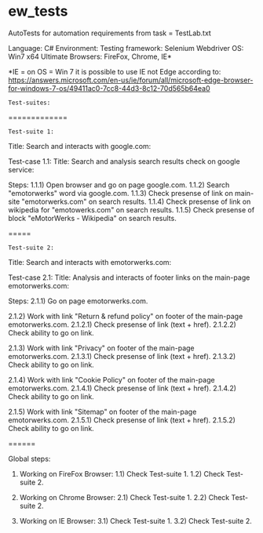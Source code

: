 # ew_tests

AutoTests for automation requirements from task = TestLab.txt

Language: C#
Environment: 
	Testing framework: Selenium Webdriver
	OS: Win7 x64 Ultimate
	Browsers: FireFox, Chrome, IE*

\*IE = on OS = Win 7 it is possible to use IE not Edge according to: 
https://answers.microsoft.com/en-us/ie/forum/all/microsoft-edge-browser-for-windows-7-os/49411ac0-7cc8-44d3-8c12-70d565b64ea0

	Test-suites:
=============

	Test-suite 1: 
Title: Search and interacts with google.com:

Test-case 1.1:
Title: Search and analysis search results check on google service:

Steps:
1.1.1) Open browser and go on page google.com.
1.1.2) Search "emotorwerks" word via google.com.
1.1.3) Check presense of link on main-site "emotorwerks.com" on search results.
1.1.4) Check presense of link on wikipedia for "emotowerks.com" on search results.
1.1.5) Check presense of block "eMotorWerks - Wikipedia" on search results.

=====

	Test-suite 2:
Title: Search and interacts with emotorwerks.com:

Test-case 2.1:
Title: Analysis and interacts of footer links on the main-page emotorwerks.com:

Steps:
2.1.1) Go on page emotorwerks.com.

2.1.2) Work with link "Return & refund policy" on footer of the main-page emotorwerks.com.
2.1.2.1) Check presense of link (text + href).
2.1.2.2) Check ability to go on link.

2.1.3) Work with link "Privacy" on footer of the main-page emotorwerks.com.
2.1.3.1) Check presense of link (text + href).
2.1.3.2) Check ability to go on link.

2.1.4) Work with link "Cookie Policy" on footer of the main-page emotorwerks.com.
2.1.4.1) Check presense of link (text + href).
2.1.4.2) Check ability to go on link.

2.1.5) Work with link "Sitemap" on footer of the main-page emotorwerks.com.
2.1.5.1) Check presense of link (text + href).
2.1.5.2) Check ability to go on link.

======
 
Global steps:
1) Working on FireFox Browser:
1.1) Check Test-suite 1.
1.2) Check Test-suite 2.

2) Working on Chrome Browser:
2.1) Check Test-suite 1.
2.2) Check Test-suite 2.

3) Working on IE Browser:
3.1) Check Test-suite 1.
3.2) Check Test-suite 2.
